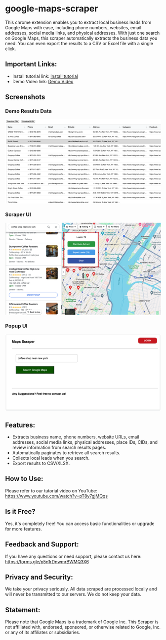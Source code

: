 # google-maps-scraper

This chrome extension enables you to extract local business leads from Google Maps with ease, including phone numbers, websites, email addresses, social media links, and physical addresses. With just one search on Google Maps, this scraper automatically extracts the business data you need. You can even export the results to a CSV or Excel file with a single click.

## Important Links:

- Install tutorial link: [Install tutorial](https://www.gmapsemailextractor.com/)
- Demo Video link: [Demo Video](https://www.youtube.com/watch?v=pT8y7gjMQqs)

## Screenshots

### Demo Results Data

![Demo Data Results](./screenshot/demo_data.png)

### Scraper UI

![Scraper UI](./screenshot/ui.png)

### Popup UI

![Popup UI](./screenshot/popup.png)

## Features:

- Extracts business name, phone numbers, website URLs, email addresses, social media links, physical addresses, place IDs, CIDs, and review information from search results pages.
- Automatically paginates to retrieve all search results.
- Collects local leads when you search.
- Export results to CSV/XLSX.

## How to Use:

Please refer to our tutorial video on YouTube: https://www.youtube.com/watch?v=pT8y7gjMQqs

## Is it Free?

Yes, it's completely free! You can access basic functionalities or upgrade for more features.

## Feedback and Support:

If you have any questions or need support, please contact us here: https://forms.gle/p5n1rDnwmrBWMQ3X6

## Privacy and Security:

We take your privacy seriously. All data scraped are processed locally and will never be transmitted to our servers. We do not keep your data.

## Statement:

Please note that Google Maps is a trademark of Google Inc. This Scraper is not affiliated with, endorsed, sponsored, or otherwise related to Google, Inc. or any of its affiliates or subsidiaries.
